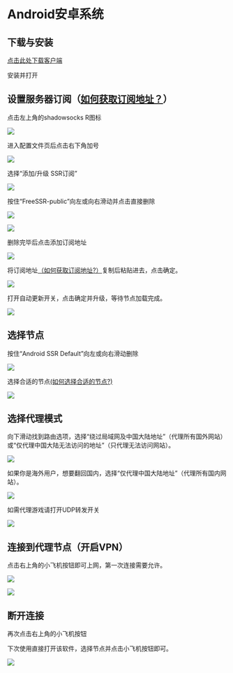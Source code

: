 # Android安卓系统

## **下载与安装**

[ 点击此处下载客户端](https://slower.coding.net/p/slower/git/raw/master/ShadowsocksR-v3.4.0.6.apk)

安装并打开

## **设置服务器订阅（**[**如何获取订阅地址？**](../wang-zhan-shi-yong/fu-wu-qi-ding-yue.md)**）**

点击左上角的shadowsocks R图标

![](https://slower.coding.net/p/slower/git/raw/master/5cf13faaf2c2630236.png)

进入配置文件页后点击右下角加号

![](https://slower.coding.net/p/slower/git/raw/master/%E5%BE%AE%E4%BF%A1%E5%9B%BE%E7%89%87_20190725221316.jpg)

选择“添加/升级 SSR订阅”

![](https://slower.coding.net/p/slower/git/raw/master/%E5%BE%AE%E4%BF%A1%E5%9B%BE%E7%89%87_20190725221439.jpg)

按住“FreeSSR-public”向左或向右滑动并点击直接删除

![](https://slower.coding.net/p/slower/git/raw/master/5cf13fc87cc5e80258.png)

![](https://slower.coding.net/p/slower/git/raw/master/5cf13fdb0d82468115.png)

删除完毕后点击添加订阅地址

![](https://slower.coding.net/p/slower/git/raw/master/5cf140196cde413752.png)

将订阅地址[（如何获取订阅地址?）](../wang-zhan-shi-yong/fu-wu-qi-ding-yue.md)复制后粘贴进去，点击确定。

![](https://slower.coding.net/p/slower/git/raw/master/5cf1403d975f247612.png)

打开自动更新开关，点击确定并升级，等待节点加载完成。

![](https://slower.coding.net/p/slower/git/raw/master/5cf140f6df69993153.jpg)

## **选择节点**

按住“Android SSR Default”向左或向右滑动删除

![](https://slower.coding.net/p/slower/git/raw/master/5cf1419e20d3c15671.png)

选择合适的节点[\(如何选择合适的节点?\)](../wang-zhan-shi-yong/jie-dian-tui-jian.md)

![](https://slower.coding.net/p/slower/git/raw/master/%E5%BE%AE%E4%BF%A1%E5%9B%BE%E7%89%87_20190725222220.jpg)

## **选择代理模式**

向下滑动找到路由选项，选择“绕过局域网及中国大陆地址”（代理所有国外网站）或“仅代理中国大陆无法访问的地址”（只代理无法访问网站）。

![](https://slower.coding.net/p/slower/git/raw/master/9maw4-l9wnl.gif)

如果你是海外用户，想要翻回国内，选择“仅代理中国大陆地址”（代理所有国内网站）。

![](https://slower.coding.net/p/slower/git/raw/master/5cf1426da8fba28096.png)

如需代理游戏请打开UDP转发开关

![](https://slower.coding.net/p/slower/git/raw/master/5cf142839f2f345493.png)

## 连接到代理节点（开启VPN）

点击右上角的小飞机按钮即可上网，第一次连接需要允许。

![](https://slower.coding.net/p/slower/git/raw/master/5cf142d8ba92a93459.png)

![](https://slower.coding.net/p/slower/git/raw/master/5cf142f8b774926033.png)

## **断开连接**

再次点击右上角的小飞机按钮

下次使用直接打开该软件，选择节点并点击小飞机按钮即可。

![](https://slower.coding.net/p/slower/git/raw/master/5cf143421dae039235.png)

